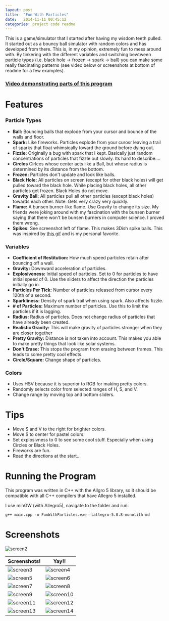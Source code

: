 ```yaml
---
layout: post
title:  "Fun With Particles"
date:   2014-11-11 00:45:12
categories: project code readme
---
```

This is a game/simulator that I started after having my wisdom teeth pulled. It started out as a bouncy ball simulator with random colors and has developed from there. This is, in my opinion, extremely fun to mess around with. By tinkering with the different variables and switching bewtween particle types (i.e. black hole -> frozen -> spark -> ball) you can make some really fascinating patterns (see video below or screenshots at bottom of readme for a few examples). 

### [Video demonstrating parts of this program](https://www.youtube.com/watch?v=ij0-msWfhqQ)

Features
========

### Particle Types
*  **Ball:** Bouncing balls that explode from your cursor and bounce of the walls and floor.
*  **Spark:** Like fireworks. Particles explode from your curosr leaving a trail of sparks that float whimsically toward the ground before dying out.
*  **Fizzle:** Originally a bug with spark that I kept. Basically just random concentrations of particles that fizzle out slowly. Its hard to describe....
*  **Circles** Cirlces whose center acts like a Ball, but whose radius is determined by its distance from the bottom.
*  **Frozen:** Particles don't update and look like balls.
*  **Black Hole:** All particles on screen (except for other black holes) will get pulled toward the black hole. While placing black holes, all other particles get frozen. Black Holes do not move.
*  **Gravity Ball:** All particles pull all other particles (except black holes) towards each other. Note: Gets very crazy very quickly.
*  **Flame:** A bunsen burner-like flame. Use Gravity to change its size. My friends were joking around with my fascination with the bunsen burner saying that there won't be bunsen burners in computer science. I proved them wrong.
*  **Spikes:** See screenshot left of flame. This makes 3Dish spike balls. This was inspired by [this gif](http://i.imgur.com/CCDduR6) and is my personal favorite.

### Variables
* **Coefficient of Restitution:** How much speed particles retain after bouncing off a wall.
* **Gravity:** Downward acceleration of particles.
* **Explosiveness:** Initial speed of particles. Set to 0 for particles to have initial speed of 0. Use the sliders to affect the direction the particles initially go in.
* **Particles Per Tick:** Number of particles released from cursor every 120th of a second.
* **Sparkliness:** Density of spark trail when using spark. Also affects fizzle.
* **# of Particles:** Maximum number of particles. Use this to limit the particles if it is lagging.
* **Radius:** Radius of particles. Does not change radius of particles that have already been created.
* **Realistic Gravity:** This will make gravity of particles stronger when they are closer together
* **Pretty Gravity:** Distance is not taken into account. This makes you able to make pretty things that look like solar systems.
* **Don't Erase:** This stops the program from erasing between frames. This leads to some pretty cool effects. 
* **Circle/Square:** Change shape of particles.

### Colors
* Uses HSV because it is superior to RGB for making pretty colors.
* Randomly selects color from selected ranges of H, S, and V.
* Change range by moving top and bottom sliders.

Tips
====
* Move S and V to the right for brighter colors.
* Move S to center for pastel colors.
* Set explosivness to 0 to see some cool stuff. Especially when using Circles or Black Holes.
* Fireworks are fun.
* Read the directions at the start...

Running the Program
===================
This program was written in C++ with the Allgro 5 library, so it should be compatible with all C++ compilers that have Allegro 5 installed.

I use minGW (with Allegro5), navigate to the folder and run:

`g++ main.cpp -o FunWithParticles.exe -lallegro-5.0.8-monolith-md`

Screenshots
===========

![screen2](https://raw.github.com/TheBananaWhale/FunWithParticles/master/img/Screenshot%20%283%29.png)

| Screenshots! | Yay!! |
| ------------ | ----- |
| ![screen3](https://raw.github.com/TheBananaWhale/FunWithParticles/master/img/Screenshot%20%282%29.png) | ![screen4](https://raw.github.com/TheBananaWhale/FunWithParticles/master/img/Screenshot%20%284%29.png) |
| ![screen5](https://raw.github.com/TheBananaWhale/FunWithParticles/master/img/Screenshot%20%285%29.png) | ![screen6](https://raw.github.com/TheBananaWhale/FunWithParticles/master/img/Screenshot%20%286%29.png) |
| ![screen7](https://raw.github.com/TheBananaWhale/FunWithParticles/master/img/Screenshot%20%287%29.png) | ![screen8](https://raw.github.com/TheBananaWhale/FunWithParticles/master/img/Screenshot%20%288%29.png) |
| ![screen9](https://raw.github.com/TheBananaWhale/FunWithParticles/master/img/Screenshot%20%289%29.png) | ![screen10](https://raw.github.com/TheBananaWhale/FunWithParticles/master/img/Screenshot%20%2810%29.png) |
| ![screen11](https://raw.github.com/TheBananaWhale/FunWithParticles/master/img/Screenshot%20%2861%29.png) | ![screen12](https://raw.github.com/TheBananaWhale/FunWithParticles/master/img/Screenshot%20%2812%29.png) |
| ![screen13](https://raw.github.com/TheBananaWhale/FunWithParticles/master/img/Screenshot%20%2815%29.png) | ![screen14](https://raw.github.com/TheBananaWhale/FunWithParticles/master/img/Screenshot%20%2821%29.png) |
